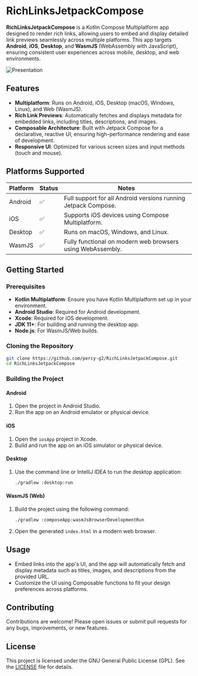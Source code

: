 
# RichLinksJetpackCompose

**RichLinksJetpackCompose** is a Kotlin Compose Multiplatform app designed to render rich links, allowing users to embed and display detailed link previews seamlessly across multiple platforms. This app targets **Android**, **iOS**, **Desktop**, and **WasmJS** (WebAssembly with JavaScript), ensuring consistent user experiences across mobile, desktop, and web environments.

<img src="https://github.com/percy-g2/RichLinksJetpackCompose/blob/main/screenshot/Presentation.png" alt="Presentation"/>

## Features

- **Multiplatform**: Runs on Android, iOS, Desktop (macOS, Windows, Linux), and Web (WasmJS).
- **Rich Link Previews**: Automatically fetches and displays metadata for embedded links, including titles, descriptions, and images.
- **Composable Architecture**: Built with Jetpack Compose for a declarative, reactive UI, ensuring high-performance rendering and ease of development.
- **Responsive UI**: Optimized for various screen sizes and input methods (touch and mouse).

## Platforms Supported

| Platform | Status | Notes                              |
|----------|--------|------------------------------------|
| Android  | ✅      | Full support for all Android versions running Jetpack Compose. |
| iOS      | ✅      | Supports iOS devices using Compose Multiplatform. |
| Desktop  | ✅      | Runs on macOS, Windows, and Linux. |
| WasmJS   | ✅      | Fully functional on modern web browsers using WebAssembly. |

## Getting Started

### Prerequisites

- **Kotlin Multiplatform**: Ensure you have Kotlin Multiplatform set up in your environment.
- **Android Studio**: Required for Android development.
- **Xcode**: Required for iOS development.
- **JDK 11+**: For building and running the desktop app.
- **Node.js**: For WasmJS/Web builds.

### Cloning the Repository

```bash
git clone https://github.com/percy-g2/RichLinksJetpackCompose.git
cd RichLinksJetpackCompose
```

### Building the Project

#### Android
1. Open the project in Android Studio.
2. Run the app on an Android emulator or physical device.

#### iOS
1. Open the `iosApp` project in Xcode.
2. Build and run the app on an iOS simulator or physical device.

#### Desktop
1. Use the command line or IntelliJ IDEA to run the desktop application:
   ```bash
   ./gradlew :desktop:run
   ```

#### WasmJS (Web)
1. Build the project using the following command:
   ```bash
   ./gradlew :composeApp:wasmJsBrowserDevelopmentRun
   ```
2. Open the generated `index.html` in a modern web browser.

## Usage

- Embed links into the app's UI, and the app will automatically fetch and display metadata such as titles, images, and descriptions from the provided URL.
- Customize the UI using Composable functions to fit your design preferences across platforms.

## Contributing

Contributions are welcome! Please open issues or submit pull requests for any bugs, improvements, or new features.

## License

This project is licensed under the GNU General Public License (GPL). See the [LICENSE](LICENSE) file for details.
